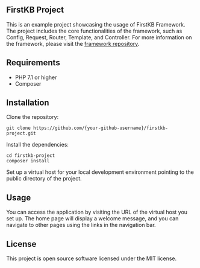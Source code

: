 FirstKB Project
---------------
This is an example project showcasing the usage of FirstKB Framework. The project includes the core functionalities of the framework, such as Config, Request, Router, Template, and Controller. For more information on the framework, please visit the [framework repository](https://github.com/firstkb/framework-bundle).

Requirements
------------
* PHP 7.1 or higher
* Composer

Installation
------------

Clone the repository:
```
git clone https://github.com/{your-github-username}/firstkb-project.git
```

Install the dependencies:

```
cd firstkb-project
composer install
```

Set up a virtual host for your local development environment pointing to the public directory of the project.

Usage
-----
You can access the application by visiting the URL of the virtual host you set up. The home page will display a welcome message, and you can navigate to other pages using the links in the navigation bar.

License
-------
This project is open source software licensed under the MIT license.